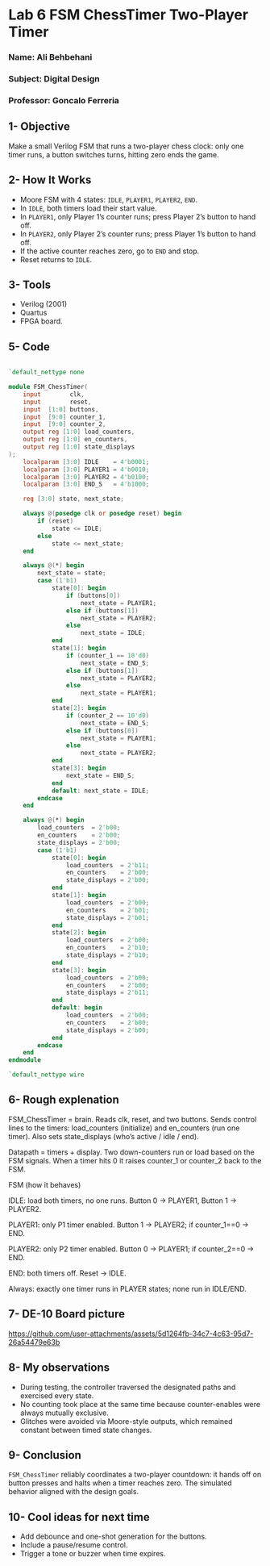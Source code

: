 # Lab 6 FSM ChessTimer Two-Player Timer 

### Name: Ali Behbehani 
### Subject: Digital Design
### Professor: Goncalo Ferreria
##

## 1- Objective

Make a small Verilog FSM that runs a two-player chess clock: only one timer runs, a button switches turns, hitting zero ends the game.

## 2- How It Works
- Moore FSM with 4 states: `IDLE`, `PLAYER1`, `PLAYER2`, `END`.
- In `IDLE`, both timers load their start value.
- In `PLAYER1`, only Player 1’s counter runs; press Player 2’s button to hand off.
- In `PLAYER2`, only Player 2’s counter runs; press Player 1’s button to hand off.
- If the active counter reaches zero, go to `END` and stop.
- Reset returns to `IDLE`.

## 3- Tools
- Verilog (2001)
-  Quartus
-  FPGA board.

## 5- Code 

```verilog

`default_nettype none

module FSM_ChessTimer(
    input        clk,
    input        reset,
    input  [1:0] buttons,
    input  [9:0] counter_1,
    input  [9:0] counter_2,
    output reg [1:0] load_counters,
    output reg [1:0] en_counters,
    output reg [1:0] state_displays
);
    localparam [3:0] IDLE    = 4'b0001;
    localparam [3:0] PLAYER1 = 4'b0010;
    localparam [3:0] PLAYER2 = 4'b0100;
    localparam [3:0] END_S   = 4'b1000;

    reg [3:0] state, next_state;

    always @(posedge clk or posedge reset) begin
        if (reset)
            state <= IDLE;
        else
            state <= next_state;
    end

    always @(*) begin
        next_state = state;
        case (1'b1)
            state[0]: begin
                if (buttons[0])
                    next_state = PLAYER1;
                else if (buttons[1])
                    next_state = PLAYER2;
                else
                    next_state = IDLE;
            end
            state[1]: begin
                if (counter_1 == 10'd0)
                    next_state = END_S;
                else if (buttons[1])
                    next_state = PLAYER2;
                else
                    next_state = PLAYER1;
            end
            state[2]: begin
                if (counter_2 == 10'd0)
                    next_state = END_S;
                else if (buttons[0])
                    next_state = PLAYER1;
                else
                    next_state = PLAYER2;
            end
            state[3]: begin
                next_state = END_S;
            end
            default: next_state = IDLE;
        endcase
    end

    always @(*) begin
        load_counters  = 2'b00;
        en_counters    = 2'b00;
        state_displays = 2'b00;
        case (1'b1)
            state[0]: begin
                load_counters  = 2'b11;
                en_counters    = 2'b00;
                state_displays = 2'b00;
            end
            state[1]: begin
                load_counters  = 2'b00;
                en_counters    = 2'b01;
                state_displays = 2'b01;
            end
            state[2]: begin
                load_counters  = 2'b00;
                en_counters    = 2'b10;
                state_displays = 2'b10;
            end
            state[3]: begin
                load_counters  = 2'b00;
                en_counters    = 2'b00;
                state_displays = 2'b11;
            end
            default: begin
                load_counters  = 2'b00;
                en_counters    = 2'b00;
                state_displays = 2'b00;
            end
        endcase
    end
endmodule

`default_nettype wire
```

## 6- Rough explenation 


FSM_ChessTimer = brain.
Reads clk, reset, and two buttons.
Sends control lines to the timers:
load_counters (initialize) and en_counters (run one timer).
Also sets state_displays (who’s active / idle / end).

Datapath = timers + display.
Two down-counters run or load based on the FSM signals.
When a timer hits 0 it raises counter_1 or counter_2 back to the FSM.

FSM (how it behaves)

IDLE: load both timers, no one runs.
Button 0 → PLAYER1, Button 1 → PLAYER2.

PLAYER1: only P1 timer enabled.
Button 1 → PLAYER2; if counter_1==0 → END.

PLAYER2: only P2 timer enabled.
Button 0 → PLAYER1; if counter_2==0 → END.

END: both timers off.
Reset → IDLE.

Always: exactly one timer runs in PLAYER states; none run in IDLE/END.



## 7- DE-10 Board picture

https://github.com/user-attachments/assets/5d1264fb-34c7-4c63-95d7-26a54479e63b


## 8- My observations
- During testing, the controller traversed the designated paths and exercised every state.
- No counting took place at the same time because counter-enables were always mutually exclusive.
- Glitches were avoided via Moore-style outputs, which remained constant between timed state changes.

## 9- Conclusion
`FSM_ChessTimer` reliably coordinates a two-player countdown: it hands off on button presses and halts when a timer reaches zero. The simulated behavior aligned with the design goals.

## 10- Cool ideas for next time
- Add debounce and one-shot generation for the buttons.
- Include a pause/resume control.
- Trigger a tone or buzzer when time expires.


